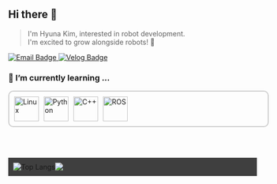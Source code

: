 ## Hi there 👋

> I'm Hyuna Kim, interested in robot development.            
I'm excited to grow alongside robots!  🚀         

<a href="mailto:sjajmh6612@naver.com">
  <img src="https://img.shields.io/badge/email-D14836?style=flat&logo=gmail&logoColor=white" alt="Email Badge"/>
</a>

<a href="https://velog.io/@cherry0319/posts" target="_blank">
  <img src="https://img.shields.io/badge/velog-20C997?style=flat&logo=velog&logoColor=white" alt="Velog Badge"/>
</a>


<br>




### 🌱 I’m currently learning ...

<div style="width: 100%; border: 2px solid #ccc; border-radius: 10px; padding: 10px; display: inline-block;">
  <img align="left" src="https://github.com/user-attachments/assets/20085567-3645-44ff-a9f3-5ec9518e67f4" alt="Linux" height="50px" style="margin-right: 10px;"/>
  <img align="left" src="https://github.com/user-attachments/assets/8ed8a139-81bc-4a09-97b5-89f2213920ab" alt="Python" height="50px" style="margin-right: 10px;"/>
  <img align="left" src="https://github.com/user-attachments/assets/4db4101d-5bed-437f-85ed-c9e2626a14db" alt="C++" height="50px" style="margin-right: 10px;"/>
  <img align="left" src="https://github.com/user-attachments/assets/167eaee7-f1f3-42a9-bf2a-e5b3bf9d63a1" alt="ROS" height="50px" style="margin-right: 10px;"/>
</div>


<br><br>



<div style="display: flex; background-color: #3F3F3F; padding: 10px;">
  <!-- Top Langs 이미지 -->
  <img src="https://github-readme-stats.vercel.app/api/top-langs/?username=Hyuna-319&layout=compact&bg_color=3F3F3F&title_color=A5C9FF&text_color=A5C9FF" alt="Top Langs" />
  


  

  <img src="http://mazandi.herokuapp.com/api?handle=rulu0415&theme=dark"/>
</div>

